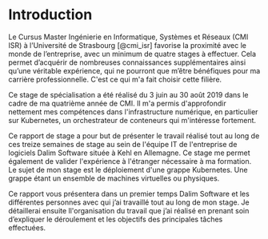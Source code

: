 # Introduction

Le Cursus Master Ingénierie en Informatique, Systèmes et Réseaux (CMI ISR) à l’Université de Strasbourg [@cmi_isr] favorise la proximité avec le monde de l’entreprise, avec un minimum de quatre stages à effectuer.
Cela permet d’acquérir de nombreuses connaissances supplémentaires ainsi qu’une véritable expérience, qui ne pourront que m’être bénéfiques pour ma carrière professionnelle.
C'est ce qui m'a fait choisir cette filière.

Ce stage de spécialisation a été réalisé du 3 juin au 30 août 2019 dans le cadre de ma quatrième année de CMI.
Il m'a permis d'approfondir nettement mes compétences dans l'infrastructure numérique, en particulier sur Kubernetes, un orchestrateur de conteneurs qui m'intéresse fortement.

Ce rapport de stage a pour but de présenter le travail réalisé tout au long de ces treize semaines de stage au sein de l'équipe IT de l'entreprise de logiciels Dalim Software située à Kehl en Allemagne.
Ce stage me permet également de valider l'expérience à l'étranger nécessaire à ma formation.
Le sujet de mon stage est le déploiement d'une grappe Kubernetes.
Une grappe étant un ensemble de machines virtuelles ou physiques.

Ce rapport vous présentera dans un premier temps Dalim Software et les différentes personnes avec qui j’ai travaillé tout au long de mon stage.
Je détaillerai ensuite ll'organisation du travail que j’ai réalisé en prenant soin d’expliquer le déroulement et les objectifs des principales tâches effectuées.
